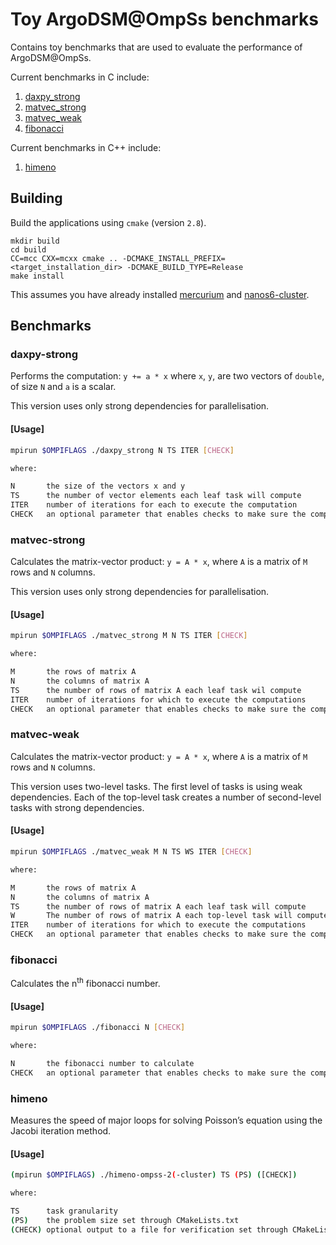 # Toy ArgoDSM@OmpSs benchmarks

Contains toy benchmarks that are used to evaluate the performance of ArgoDSM@OmpSs.

Current benchmarks in C include:
1. [daxpy_strong](./c_bench/daxpy_strong/)
2. [matvec_strong](./c_bench/matvec_strong/)
3. [matvec_weak](./c_bench/matvec_weak/)
4. [fibonacci](./c_bench/fibonacci/)

Current benchmarks in C++ include:
1. [himeno](./cpp_bench/himeno/)

## Building

Build the applications using `cmake` (version `2.8`).

```shell
mkdir build
cd build
CC=mcc CXX=mcxx cmake .. -DCMAKE_INSTALL_PREFIX=<target_installation_dir> -DCMAKE_BUILD_TYPE=Release
make install
```

This assumes you have already installed [mercurium](https://github.com/bsc-pm/mcxx) and [nanos6-cluster](https://github.com/bsc-pm/nanos6-cluster).

## Benchmarks

### **daxpy-strong**

Performs the computation: `y += a * x` where `x`, `y`, are two vectors of `double`, of size `N` and `a` is a scalar.

This version uses only strong dependencies for parallelisation.

#### **[Usage]**

```sh
mpirun $OMPIFLAGS ./daxpy_strong N TS ITER [CHECK]

where:

N       the size of the vectors x and y
TS      the number of vector elements each leaf task will compute
ITER    number of iterations for each to execute the computation
CHECK   an optional parameter that enables checks to make sure the comptuation is correct
```

### **matvec-strong**

Calculates the matrix-vector product: `y = A * x`, where `A` is a matrix of `M` rows and `N` columns.

This version uses only strong dependencies for parallelisation.

#### **[Usage]**

```sh
mpirun $OMPIFLAGS ./matvec_strong M N TS ITER [CHECK]

where:

M       the rows of matrix A
N       the columns of matrix A
TS      the number of rows of matrix A each leaf task wil compute
ITER    number of iterations for which to execute the computations
CHECK   an optional parameter that enables checks to make sure the comptuation is correct
```

### **matvec-weak**

Calculates the matrix-vector product: `y = A * x`, where `A` is a matrix of `M` rows and `N` columns.

This version uses two-level tasks. The first level of tasks is using weak dependencies. Each of the top-level task creates a number of second-level tasks with strong dependencies.

#### **[Usage]**

```sh
mpirun $OMPIFLAGS ./matvec_weak M N TS WS ITER [CHECK]

where:

M       the rows of matrix A
N       the columns of matrix A
TS      the number of rows of matrix A each leaf task will compute
W       The number of rows of matrix A each top-level task will compute
ITER    number of iterations for which to execute the computations
CHECK   an optional parameter that enables checks to make sure the comptuation is correct
```

### **fibonacci**

Calculates the n<sup>th</sup> fibonacci number.

#### **[Usage]**

```sh
mpirun $OMPIFLAGS ./fibonacci N [CHECK]

where:

N       the fibonacci number to calculate
CHECK   an optional parameter that enables checks to make sure the computation is correct
```

### **himeno**

Measures the speed of major loops for solving Poisson’s equation using the Jacobi iteration method.

#### **[Usage]**

```sh
(mpirun $OMPIFLAGS) ./himeno-ompss-2(-cluster) TS (PS) ([CHECK])

where:

TS      task granularity
(PS)    the problem size set through CMakeLists.txt
(CHECK) optional output to a file for verification set through CMakeLists.txt
```
